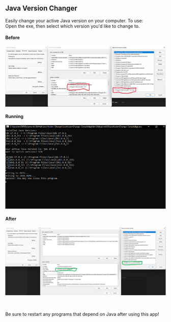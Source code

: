 ## Java Version Changer
Easily change your active Java version on your computer. To use:<br>
Open the exe, then select which version you'd like to change to.<br>

#### Before
![Before Running App](images/before.png)

#### Running
![The App Running](images/preview.png)

#### After
![After Running App](images/after.png)

<br><br>
Be sure to restart any programs that depend on Java after using this app!
